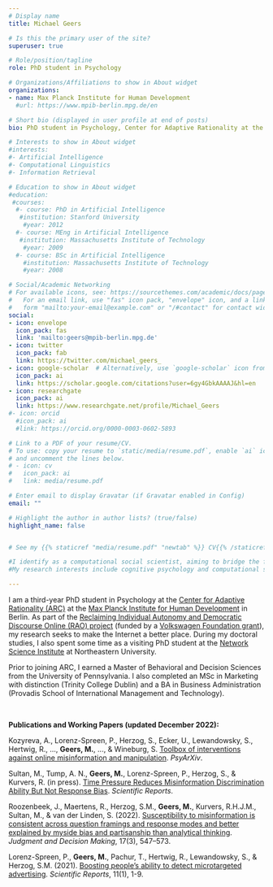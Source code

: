 ```yaml
---
# Display name
title: Michael Geers

# Is this the primary user of the site?
superuser: true

# Role/position/tagline
role: PhD student in Psychology

# Organizations/Affiliations to show in About widget
organizations:
- name: Max Planck Institute for Human Development
  #url: https://www.mpib-berlin.mpg.de/en

# Short bio (displayed in user profile at end of posts)
bio: PhD student in Psychology, Center for Adaptive Rationality at the Max Planck Institute for Human Development

# Interests to show in About widget
#interests:
#- Artificial Intelligence
#- Computational Linguistics
#- Information Retrieval

# Education to show in About widget
#education:
 #courses:
  #- course: PhD in Artificial Intelligence
   #institution: Stanford University
    #year: 2012
  #- course: MEng in Artificial Intelligence
   #institution: Massachusetts Institute of Technology
    #year: 2009
  #- course: BSc in Artificial Intelligence
    #institution: Massachusetts Institute of Technology
    #year: 2008

# Social/Academic Networking
# For available icons, see: https://sourcethemes.com/academic/docs/page-builder/#icons
#   For an email link, use "fas" icon pack, "envelope" icon, and a link in the
#   form "mailto:your-email@example.com" or "/#contact" for contact widget.
social:
- icon: envelope
  icon_pack: fas
  link: 'mailto:geers@mpib-berlin.mpg.de'
- icon: twitter
  icon_pack: fab
  link: https://twitter.com/michael_geers_
- icon: google-scholar  # Alternatively, use `google-scholar` icon from `ai` icon pack
  icon_pack: ai
  link: https://scholar.google.com/citations?user=6gy4GbkAAAAJ&hl=en
- icon: researchgate
  icon_pack: ai
  link: https://www.researchgate.net/profile/Michael_Geers
#- icon: orcid
  #icon_pack: ai
  #link: https://orcid.org/0000-0003-0602-5893

# Link to a PDF of your resume/CV.
# To use: copy your resume to `static/media/resume.pdf`, enable `ai` icons in `params.toml`, 
# and uncomment the lines below.
# - icon: cv
#   icon_pack: ai
#   link: media/resume.pdf

# Enter email to display Gravatar (if Gravatar enabled in Config)
email: ""

# Highlight the author in author lists? (true/false)
highlight_name: false


# See my {{% staticref "media/resume.pdf" "newtab" %}} CV{{% /staticref %}} for more on my background and experience.

#I identify as a computational social scientist, aiming to bridge the fields of cognitive psychology and data science.
#My research interests include cognitive psychology and computational social science.

---
```


I am a third-year PhD student in Psychology at the [Center for Adaptive Rationality (ARC)](https://www.mpib-berlin.mpg.de/research/research-centers/adaptive-rationality) at the [Max Planck Institute for Human Development](https://www.mpib-berlin.mpg.de/en) in Berlin. As part of the [Reclaiming Individual Autonomy and Democratic Discourse Online (RAO) project](https://www.notion.so/reclaimingautonomyonline/Reclaiming-individual-autonomy-and-democratic-discourse-online-bed7c964bc8740898d68b9a4f7c71ee3) (funded by a [Volkswagen Foundation grant](http://portal.volkswagenstiftung.de/search/projectDetails.do?ref=98515)), my research seeks to make the Internet a better place. During my doctoral studies, I also spent some time as a visiting PhD student at the [Network Science Institute](https://www.networkscienceinstitute.org) at Northeastern University.

Prior to joining ARC, I earned a Master of Behavioral and Decision Sciences from the University of Pennsylvania. I also completed an MSc in Marketing with distinction (Trinity College Dublin) and a BA in Business Administration (Provadis School of International Management and Technology).

<br>

**Publications and Working Papers (updated December 2022):**

Kozyreva, A., Lorenz-Spreen, P., Herzog, S., Ecker, U., Lewandowsky, S., Hertwig, R., ..., **Geers, M.**, ..., & Wineburg, S. [Toolbox of interventions against online misinformation and manipulation](https://psyarxiv.com/x8ejt). _PsyArXiv_.

Sultan, M., Tump, A. N., **Geers, M.**, Lorenz-Spreen, P., Herzog, S., & Kurvers, R. (in press). [Time Pressure Reduces Misinformation Discrimination Ability But Not Response Bias](https://psyarxiv.com/brn5s/). _Scientific Reports_.

Roozenbeek, J., Maertens, R., Herzog, S.M., **Geers, M.**, Kurvers, R.H.J.M., Sultan, M., & van der Linden, S. (2022). [Susceptibility to misinformation is consistent across question framings and response modes and better explained by myside bias and partisanship than analytical thinking](http://journal.sjdm.org/22/220228/jdm220228.pdf). _Judgment and Decision Making_, 17(3), 547–573.

Lorenz-Spreen, P., **Geers, M.**, Pachur, T., Hertwig, R., Lewandowsky, S., & Herzog, S.M. (2021). [Boosting people’s ability to detect microtargeted advertising](https://doi.org/10.1038/s41598-021-94796-z). _Scientific Reports_, 11(1), 1-9.

